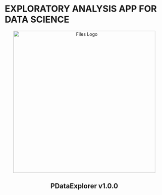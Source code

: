 # EXPLORATORY ANALYSIS APP FOR DATA SCIENCE 

<p align="center">
  <img alt="Files Logo" src="https://user-images.githubusercontent.com/34092193/221946945-735f603d-da1f-4e50-a59d-ed440dd271fc.png" width="450" />
  <h2 align="center">PDataExplorer v1.0.0</h2>
</p>
